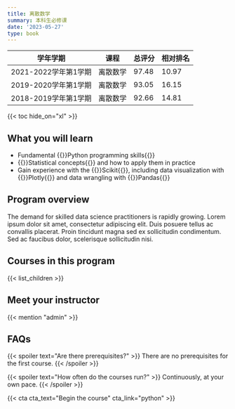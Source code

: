 ```yaml
---
title: 离散数学
summary: 本科生必修课
date: '2023-05-27'
type: book
---
```


<!-- {{< figure src="featured.jpg" >}} -->

| 学年学期              | 课程        | 总评分   | 相对排名  |
|---------------------- |------------ |-------- |---------- |
| 2021-2022学年第1学期   | 离散数学    | 97.48   | 10.97     |
| 2019-2020学年第1学期   | 离散数学    | 93.05   | 16.15     |
| 2018-2019学年第1学期   | 离散数学    | 92.66   | 14.81     |

{{< toc hide_on="xl" >}}

## What you will learn

- Fundamental {{<hl>}}Python programming skills{{</hl>}}
- {{<hl>}}Statistical concepts{{</hl>}} and how to apply them in practice
- Gain experience with the {{<hl>}}Scikit{{</hl>}}, including data visualization with {{<hl>}}Plotly{{</hl>}} and data wrangling with {{<hl>}}Pandas{{</hl>}}

## Program overview

The demand for skilled data science practitioners is rapidly growing. Lorem ipsum dolor sit amet, consectetur adipiscing elit. Duis posuere tellus ac convallis placerat. Proin tincidunt magna sed ex sollicitudin condimentum. Sed ac faucibus dolor, scelerisque sollicitudin nisi.

## Courses in this program

{{< list_children >}}

## Meet your instructor

{{< mention "admin" >}}

## FAQs

{{< spoiler text="Are there prerequisites?" >}}
There are no prerequisites for the first course.
{{< /spoiler >}}

{{< spoiler text="How often do the courses run?" >}}
Continuously, at your own pace.
{{< /spoiler >}}

{{< cta cta_text="Begin the course" cta_link="python" >}}